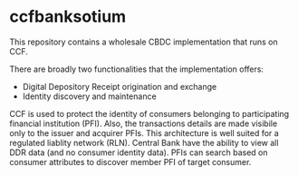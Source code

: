 # ccfbanksotium
This repository contains a wholesale CBDC implementation that runs on CCF.

There are broadly two functionalities that the implementation offers:
 - Digital Depository Receipt origination and exchange
 - Identity discovery and maintenance

CCF is used to protect the identity of consumers belonging to participating financial institution (PFI). Also, the transactions details are made visibile only to the issuer and acquirer PFIs. This architecture is well suited for a regulated liablity network (RLN). Central Bank have the ability to view all DDR data (and no consumer identity data). PFIs can search based on consumer attributes to discover member PFI of target consumer. 